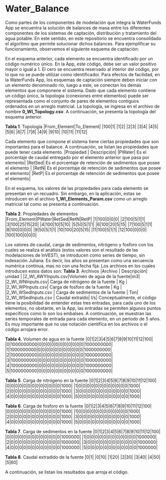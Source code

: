 # Water_Balance
Como partes de los componentes de modelación que integra la WaterFunds App se encuentra la solución de balances de masa entre los diferentes componentes de los sistemas de captación, distribución y tratamiento del agua potable. En este sentido, en este repositorio se encuentra consolidado el algoritmo que permite solucionar dichos balances.
Para ejemplificar su funcionamiento, observemos el siguiente esquema de captación:
 
En el esquema anterior, cada elemento se encuentra identificado por un código numérico único. En la App, este código, debe ser un valor positivo mayor o igual a 1. El cero se encuentra reservado al interior del código, por lo que no se puede utilizar como identificador.
Para efectos de facilidad, en la WaterFunds App, los esquemas de captación siempre deben iniciar con un elemento denominado río, luego a este, se conectan los demás elementos que componene el sistema. Dado que cada elemento contiene un código único, la topología (conexiones entre elementos) puede ser representada como el conjunto de pares de elementos contiguos ordenados en un arreglo matricial. La topología, se ingresa en el archivo de nombre **0_WI_Topology.csv**. A continuación, se presenta la topología del esquema anterior.

**Tabla 1**. Topología
|From_Element|To_Element|
|100|1|
|1|2|
|2|3|
|3|4|
|4|5|
|5|6|
|6|7|
|7|8|
|4|9|
|9|10|
|10|11|
|11|12|

Cada elemento que compone el sistema tiene ciertas propiedades que son importantes para el balance. A continuación, se listan las propiedades que puede tener cada elemento.
|Propiedad | Descripción|
|PWater| Es el porcentaje de caudal entregado por el elemento anterior que pasa por elemento|
|RetSed| Es el porcentaje de retención de sedimentos que posee el elemento |
|RetN| Es el porcentaje de retención de sedimentos que posee el elemento|
|RetP| Es el porcentaje de retención de sedimentos que posee el elemento|

En el esquema, los valores de las propiedades para cada elemento se presentan en un recuadro. Sin embargo, en la aplicación, estas se introducen en el archivo **1_WI_Elements_Param.csv** como un arreglo matricial tal como se presenta a continuación.

**Tabla 2**. Propiedades de elementos
|From_Element|PWater|RetSed|RetN|RetP|
|1|100|0|0|0|
|2|100|5|1|1|
|3|100|25|15|20|
|4|100|10|5|10|
|5|50|5|1|1|
|6|100|20|5|15|
|7|100|5|1|1|
|8|100|0|0|0|
|9|50|5|1|1|
|10|100|20|5|15|
|11|100|5|1|1|
|12|100|0|0|0|
|100|100|0|0|0|

Los valores de caudal, carga de sedimentos, nitrógeno y fosforo con los cuales se realiza el análisis (estos valores son el resultado de las modelaciones de InVEST), se introducen como series de tiempo, sin indexación Juliana. Es decir, los años se presentan como una secuencia numérica continua, mas no con una fecha fija. Los archivos en los cuales introducen estos datos son:
**Tabla 3**. Archivos
|Archivo | Descripción| unidad |
|2_WI_AWYInputs.csv|Volumen de agua de la fuente|m3|
|2_WI_WNInputs.csv| Carga de nitrógeno de la fuente | Kg |
|2_WI_WPInputs.csv| Carga de fosforo de la fuente | Kg |
|2_WI_WSedInputs.csv | Carga de sedimentos de la fuente | Ton|
|2_WI_WSedInputs.csv | Caudal extraído| l/s|
Conceptualmente, el código tiene la posibilidad de entender estas tres entradas, para cada uno de los elementos, no obstante, en la App, las entradas se permiten algunos puntos específicos como lo son los embalses. A continuación, se muestran las series temporales de entrada para cada elemento, en un periodo de 5 años. Es muy importante que no use notación científica en los archivos o el código arrojara error.

**Tabla 4**. Volumen de agua en la fuente
|0|1|2|3|4|5|6|7|8|9|10|11|12|100|
|0|1000000000|0|0|0|0|0|0|0|0|0|0|0|1000000000|
|1|1000000000|0|0|0|0|0|0|0|0|0|0|0|1000000000|
|2|1000000000|0|0|0|0|0|0|0|0|0|0|0|1000000000|
|3|1000000000|0|0|0|0|0|0|0|0|0|0|0|1000000000|
|4|1000000000|0|0|0|0|0|0|0|0|0|0|0|1000000000|
|5|1000000000|0|0|0|0|0|0|0|0|0|0|0|1000000000|

**Tabla 5**. Carga de nitrógeno en la fuente
|0|1|2|3|4|5|6|7|8|9|10|11|12|100|
|0|0|0|0|0|0|0|0|0|0|0|0|0|1000|
|1|0|0|0|0|0|0|0|0|0|0|0|0|1000|
|2|0|0|0|0|0|0|0|0|0|0|0|0|1000|
|3|0|0|0|0|0|0|0|0|0|0|0|0|1000|
|4|0|0|0|0|0|0|0|0|0|0|0|0|1000|
|5|0|0|0|0|0|0|0|0|0|0|0|0|1000|

**Tabla 6**. Carga de fosforo en la fuente
|0|1|2|3|4|5|6|7|8|9|10|11|12|100|
|0|0|0|0|0|0|0|0|0|0|0|0|0|1000|
|1|0|0|0|0|0|0|0|0|0|0|0|0|1000|
|2|0|0|0|0|0|0|0|0|0|0|0|0|1000|
|3|0|0|0|0|0|0|0|0|0|0|0|0|1000|
|4|0|0|0|0|0|0|0|0|0|0|0|0|1000|
|5|0|0|0|0|0|0|0|0|0|0|0|0|1000|

**Tabla 7**. Carga de sedimentos en la fuente
|0|1|2|3|4|5|6|7|8|9|10|11|12|100|
|0|0|0|0|0|0|0|0|0|0|0|0|0|1000000|
|1|0|0|0|0|0|0|0|0|0|0|0|0|1000000|
|2|0|0|0|0|0|0|0|0|0|0|0|0|1000000|
|3|0|0|0|0|0|0|0|0|0|0|0|0|1000000|
|4|0|0|0|0|0|0|0|0|0|0|0|0|1000000|
|5|0|0|0|0|0|0|0|0|0|0|0|0|1000000|

**Tabla 8**. Caudal extradido de la fuente
|0|1|
|0|10|
|1|20|
|2|30|
|3|40|
|4|50|
|5|60|

A continuación, se listan los resultados que arroja el código.

